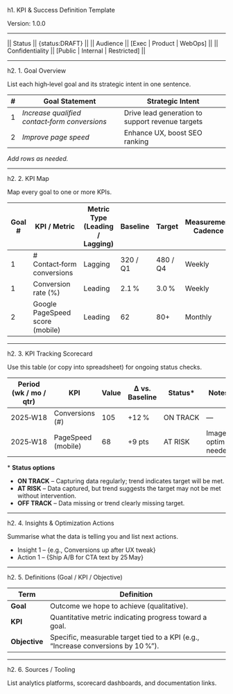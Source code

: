 <!--
  Title: KPI & Success Definition Template
  Purpose: Map goals to KPIs, baselines, targets, cadence and owners.
  Inputs: {Goals_Table}, {KPI_Map}, {Scorecard}, {Insights}, {Actions}
  Usage: copy, replace, run.
-->
h1. KPI & Success Definition Template  

Version: 1.0.0

---

|| Status          || {status:DRAFT} ||
|| Audience        || [Exec \| Product \| WebOps] ||
|| Confidentiality || [Public \| Internal \| Restricted] ||

---

h2. 1. Goal Overview  

List each high‑level goal and its strategic intent in one sentence.

| # | Goal Statement | Strategic Intent |
|---|----------------|------------------|
| 1 | *Increase qualified contact‑form conversions* | Drive lead generation to support revenue targets |
| 2 | *Improve page speed* | Enhance UX, boost SEO ranking |

_Add rows as needed._

---

h2. 2. KPI Map  

Map every goal to one or more KPIs.

| Goal # | KPI / Metric | Metric Type (Leading / Lagging) | Baseline | Target | Measurement Cadence | Data Source | Owner |
|--------|--------------|---------------------------------|----------|--------|---------------------|-------------|-------|
| 1 | # Contact‑form conversions | Lagging | 320 / Q1 | 480 / Q4 | Weekly | GA4 Event | Growth PM |
| 1 | Conversion rate (%) | Leading | 2.1 % | 3.0 % | Weekly | GA4 | Growth PM |
| 2 | Google PageSpeed score (mobile) | Leading | 62 | 80+ | Monthly | PSI API | Eng Lead |

---

h2. 3. KPI Tracking Scorecard  

Use this table (or copy into spreadsheet) for ongoing status checks.

| Period (wk / mo / qtr) | KPI | Value | Δ vs. Baseline | Status* | Notes |
|------------------------|-----|-------|----------------|---------|-------|
| 2025‑W18 | Conversions (#) | 105 | +12 % | ON TRACK | — |
| 2025‑W18 | PageSpeed (mobile) | 68 | +9 pts | AT RISK | Image optim needed |

\* **Status options**  
- **ON TRACK** – Capturing data regularly; trend indicates target will be met.  
- **AT RISK** – Data captured, but trend suggests the target may not be met without intervention.  
- **OFF TRACK** – Data missing or trend clearly missing target.

---

h2. 4. Insights & Optimization Actions  

Summarise what the data is telling you and list next actions.

- Insight 1 – {e.g., Conversions up after UX tweak}  
- Action 1 – {Ship A/B for CTA text by 25 May}

---

h2. 5. Definitions (Goal / KPI / Objective)  

| Term | Definition |
|------|------------|
| **Goal** | Outcome we hope to achieve (qualitative). |
| **KPI** | Quantitative metric indicating progress toward a goal. |
| **Objective** | Specific, measurable target tied to a KPI (e.g., “Increase conversions by 10 %”). |

---

h2. 6. Sources / Tooling  

List analytics platforms, scorecard dashboards, and documentation links.